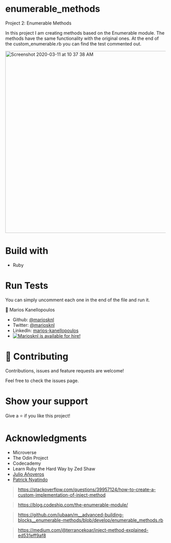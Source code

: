 # enumerable_methods
Project 2: Enumerable Methods

In this project I am creating methods based on the Enumerable module. The methods have the same functionality with the original ones. At the end of the custom_enumerable.rb you can find the test commented out. 

<img width="570" alt="Screenshot 2020-03-11 at 10 37 38 AM" src="https://user-images.githubusercontent.com/50610396/76397784-5e785a00-6384-11ea-8db5-7948375ec40d.png">


# Build with

- Ruby

# Run Tests

You can simply uncomment each one in the end of the file and run it.

👤 Marios Kanellopoulos
- Github: [@mariosknl](https://github.com/mariosknl)
- Twitter: [@mariosknl](https://twitter.com/MariosKnl)
- Linkedln: [marios-kanellopoulos](https://www.linkedin.com/in/marios-kanellopoulos-a99332181/)
- [![Mariosknl is available for hire!](http://hireable.me/mariosknl)](http://hireable.me/p/mariosknl)

# 🤝 Contributing
Contributions, issues and feature requests are welcome!

Feel free to check the issues page.

# Show your support
Give a ⭐️ if you like this project!

# Acknowledgments
- Microverse
- The Odin Project
- Codecademy
- Learn Ruby the Hard Way by Zed Shaw
- [Julio Añoveros](@AnoverosJulio)
- [Patrick Nyatindo](https://twitter.com/nyatindopatrick)


>https://stackoverflow.com/questions/39957124/how-to-create-a-custom-implementation-of-inject-method


>https://blog.codeship.com/the-enumerable-module/


>https://github.com/jubaan/m__advanced-building-blocks__enumerable-methods/blob/develop/enumerable_methods.rb

>https://medium.com/@terrancekoar/inject-method-explained-ed531eff9af8


